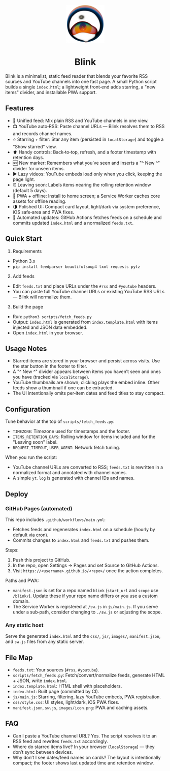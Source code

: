 <p align="center">
  <img src="images/icon.png" alt="Blink Logo" width="120" />
</p>

<h1 align="center">Blink</h1>

Blink is a minimalist, static feed reader that blends your favorite RSS sources and YouTube channels into one fast page. A small Python script builds a single `index.html`; a lightweight front‑end adds starring, a "new items" divider, and installable PWA support.

## Features

- 📰 Unified feed: Mix plain RSS and YouTube channels in one view.
- 📺 YouTube auto‑RSS: Paste channel URLs — Blink resolves them to RSS and records channel names.
- ⭐ Starring + filter: Star any item (persisted in `localStorage`) and toggle a "Show starred" view.
- ⬆️ Handy controls: Back‑to‑top, refresh, and a footer timestamp with retention days.
- 🆕 New marker: Remembers what you’ve seen and inserts a "^ New ^" divider for unseen items.
- ▶️ Lazy videos: YouTube embeds load only when you click, keeping the page light.
- ⏰ Leaving soon: Labels items nearing the rolling retention window (default 5 days).
- 📱 PWA + offline: Install to home screen; a Service Worker caches core assets for offline reading.
- 🌗 Polished UI: Compact card layout, light/dark via system preference, iOS safe‑area and PWA fixes.
- 🤖 Automated updates: GitHub Actions fetches feeds on a schedule and commits updated `index.html` and a normalized `feeds.txt`.

## Quick Start

1) Requirements

- Python 3.x
- `pip install feedparser beautifulsoup4 lxml requests pytz`

2) Add feeds

- Edit `feeds.txt` and place URLs under the `#rss` and `#youtube` headers.
- You can paste full YouTube channel URLs or existing YouTube RSS URLs — Blink will normalize them.

3) Build the page

- Run: `python3 scripts/fetch_feeds.py`
- Output: `index.html` is generated from `index.template.html` with items injected and JSON data embedded.
- Open `index.html` in your browser.

## Usage Notes

- Starred items are stored in your browser and persist across visits. Use the star button in the footer to filter.
- A "^ New ^" divider appears between items you haven’t seen and ones you have (tracked via `localStorage`).
- YouTube thumbnails are shown; clicking plays the embed inline. Other feeds show a thumbnail if one can be extracted.
- The UI intentionally omits per‑item dates and feed titles to stay compact.

## Configuration

Tune behavior at the top of `scripts/fetch_feeds.py`:

- `TIMEZONE`: Timezone used for timestamps and the footer.
- `ITEMS_RETENTION_DAYS`: Rolling window for items included and for the "Leaving soon" label.
- `REQUEST_TIMEOUT`, `USER_AGENT`: Network fetch tuning.

When you run the script:

- YouTube channel URLs are converted to RSS; `feeds.txt` is rewritten in a normalized format and annotated with channel names.
- A simple `yt.log` is generated with channel IDs and names.

## Deploy

### GitHub Pages (automated)

This repo includes `.github/workflows/main.yml`:

- Fetches feeds and regenerates `index.html` on a schedule (hourly by default via cron).
- Commits changes to `index.html` and `feeds.txt` and pushes them.

Steps:

1) Push this project to GitHub.
2) In the repo, open Settings → Pages and set Source to GitHub Actions.
3) Visit `https://<username>.github.io/<repo>/` once the action completes.

Paths and PWA:

- `manifest.json` is set for a repo named `blink` (`start_url` and `scope` use `/blink/`). Update these if your repo name differs or you use a custom domain.
- The Service Worker is registered at `/sw.js` in `js/main.js`. If you serve under a sub‑path, consider changing to `./sw.js` or adjusting the scope.

### Any static host

Serve the generated `index.html` and the `css/`, `js/`, `images/`, `manifest.json`, and `sw.js` files from any static server.

## File Map

- `feeds.txt`: Your sources (`#rss`, `#youtube`).
- `scripts/fetch_feeds.py`: Fetch/convert/normalize feeds, generate HTML + JSON, write `index.html`.
- `index.template.html`: HTML shell with placeholders.
- `index.html`: Built page (committed by CI).
- `js/main.js`: Starring, filtering, lazy YouTube embeds, PWA registration.
- `css/style.css`: UI styles, light/dark, iOS PWA fixes.
- `manifest.json`, `sw.js`, `images/icon.png`: PWA and caching assets.

## FAQ

- Can I paste a YouTube channel URL? Yes. The script resolves it to an RSS feed and rewrites `feeds.txt` accordingly.
- Where do starred items live? In your browser (`localStorage`) — they don’t sync between devices.
- Why don’t I see dates/feed names on cards? The layout is intentionally compact; the footer shows last updated time and retention window.
